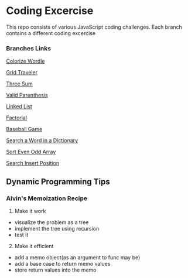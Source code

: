 # Coding Excercise

This repo consists of various JavaScript coding challenges. Each branch contains a different coding excercise

### Branches Links

[Colorize Wordle](https://github.com/shoaib9121/dynamic-programming/tree/colorize-wordle)

[Grid Traveler](https://github.com/shoaib9121/dynamic-programming/tree/grid-traveler)

[Three Sum](https://github.com/shoaib9121/dynamic-programming/tree/three-sum)

[Valid Parenthesis](https://github.com/shoaib9121/dynamic-programming/tree/valid-parenthesis)

[Linked List](https://github.com/shoaib9121/dynamic-programming/tree/linked-list)

[Factorial](https://github.com/shoaib9121/dynamic-programming/tree/factorial)

[Baseball Game](https://github.com/shoaib9121/dynamic-programming/tree/baseball-game)

[Search a Word in a Dictionary](https://github.com/shoaib9121/dynamic-programming/tree/search-word-in-dictionary)

[Sort Even Odd Array](https://github.com/shoaib9121/dynamic-programming/tree/sort-even-odd-array)

[Search Insert Position](https://github.com/shoaib9121/dynamic-programming/tree/search-insert-position)

## Dynamic Programming Tips

### Alvin's Memoization Recipe

1. Make it work

- visualize the problem as a tree
- implement the tree using recursion
- test it

2. Make it efficient

- add a memo object(as an argument to func may be)
- add a base case to return memo values
- store return values into the memo
